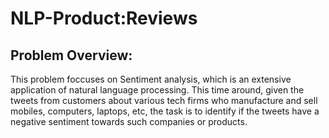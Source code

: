 # NLP-Product:Reviews
## Problem Overview:
This problem foccuses on Sentiment analysis, which is an extensive application of natural language processing. This time around, given the tweets from customers about various tech firms who manufacture and sell mobiles, computers, laptops, etc, the task is to identify if the tweets have a negative sentiment towards such companies or products.
